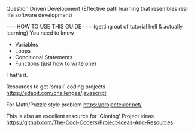 Question Driven Development (Effective path learning that resembles real life software development)

===HOW TO USE THIS GUIDE===
(getting out of tutorial hell & actually learning)
You need to know

- Variables
- Loops
- Conditional Statements
- Functions (just how to write one)

That's it.

Resources to get 'small' coding projects
https://edabit.com/challenges/javascript

For Math/Puzzle style problem
https://projecteuler.net/

This is also an excellent resource for 'Cloning' Project ideas
https://github.com/The-Cool-Coders/Project-Ideas-And-Resources
